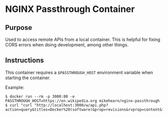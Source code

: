# NGINX Passthrough Container

## Purpose

Used to access remote APIs from a local container. This is helpful for fixing
CORS errors when doing development, among other things.

## Instructions

This container requires a `$PASSTHROUGH_HOST` environment variable when
starting the container.

Example:

```
$ docker run --rm -p 3000:80 -e PASSTHROUGH_HOST=https://en.wikipedia.org mikehearn/nginx-passthrough
$ curl "curl "http://localhost:3000/w/api.php?action=query&titles=Docker%20(software)&prop=revisions&rvprop=content&format=json""
```
